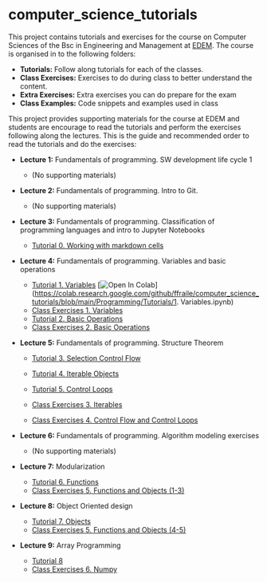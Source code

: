 # computer_science_tutorials
This project contains tutorials and exercises for the course on Computer Sciences of the Bsc in Engineering and Management at [EDEM](https://edem.es/). 
The course is organised in to the following folders: 
- **Tutorials:** Follow along tutorials for each of the classes. 
- **Class Exercises:** Exercises to do during class to better understand the content.
- **Extra Exercises:** Extra exercises you can do prepare for the exam
- **Class Examples:** Code snippets and examples used in class

This project provides supporting materials for the course at EDEM and students are encourage to read the tutorials and perform the exercises following along the lectures. This is the guide and recommended order to read the tutorials and do the exercises: 
- **Lecture 1:** Fundamentals of programming. SW development life cycle 1 
    - (No supporting materials)
- **Lecture 2:** Fundamentals of programming. Intro to Git.
    - (No supporting materials)

- **Lecture 3:** Fundamentals of programming. Classification of programming languages and intro to Jupyter Notebooks
    - [Tutorial 0. Working with markdown cells](https://github.com/ffraile/computer_science_tutorials/blob/main/Programming/Tutorials/0.%20Working%20with%20Markdown%20cells.ipynb)

- **Lecture 4:** Fundamentals of programming. Variables and basic operations
    - [Tutorial 1. Variables](https://github.com/ffraile/computer_science_tutorials/blob/main/Programming/Tutorials/1.%20Variables.ipynb) [![Open In Colab](https://colab.research.google.com/assets/colab-badge.svg)](https://colab.research.google.com/github/ffraile/computer_science_tutorials/blob/main/Programming/Tutorials/1. Variables.ipynb)
    - [Class Exercises 1. Variables](https://github.com/ffraile/computer_science_tutorials/blob/main/Programming/Class%20Exercises/1.%20Variables.ipynb)
    - [Tutorial 2. Basic Operations](https://github.com/ffraile/computer_science_tutorials/blob/main/Programming/Tutorials/2.%20Basic%20Operators.ipynb)
    - [Class Exercises 2. Basic Operations](https://github.com/ffraile/computer_science_tutorials/blob/main/Programming/Class%20Exercises/2.%20Basic%20Operators.ipynb)

- **Lecture 5:** Fundamentals of programming. Structure Theorem
    - [Tutorial 3. Selection Control Flow](https://github.com/ffraile/computer_science_tutorials/blob/main/Programming/Tutorials/3.%20Selection%20Control%20Flow.ipynb)
    - [Tutorial 4. Iterable Objects](https://github.com/ffraile/computer_science_tutorials/blob/main/Programming/Class%20Exercises/3.%20Iterables.ipynb)
    - [Tutorial 5. Control Loops](https://github.com/ffraile/computer_science_tutorials/blob/main/Programming/Tutorials/5.%20Control%20Loops.ipynb)
 
    - [Class Exercises 3. Iterables](https://github.com/ffraile/computer_science_tutorials/blob/main/Programming/Class%20Exercises/3.%20Iterables.ipynb)
    
    - [Class Exercises 4. Control Flow and Control Loops](https://github.com/ffraile/computer_science_tutorials/blob/main/Programming/Class%20Exercises/4.%20Control%20Flow%20and%20Control%20Loops.ipynb)

- **Lecture 6:** Fundamentals of programming. Algorithm modeling exercises
    - (No supporting materials)

- **Lecture 7:** Modularization
    - [Tutorial 6. Functions](https://github.com/ffraile/computer_science_tutorials/blob/main/Programming/Tutorials/6.%20Functions.ipynb)
    - [Class Exercises 5. Functions and Objects (1-3)](https://github.com/ffraile/computer_science_tutorials/blob/main/Programming/Class%20Exercises/5.%20Functions%20and%20Objects.ipynb)

- **Lecture 8:** Object Oriented design
    - [Tutorial 7. Objects](https://github.com/ffraile/computer_science_tutorials/blob/main/Programming/Tutorials/7.%20Objects.ipynb)
    - [Class Exercises 5. Functions and Objects (4-5)](https://github.com/ffraile/computer_science_tutorials/blob/main/Programming/Class%20Exercises/5.%20Functions%20and%20Objects.ipynb)

- **Lecture 9:** Array Programming
    - [Tutorial 8](https://github.com/ffraile/computer_science_tutorials/blob/main/Programming/Tutorials/8.%20Numpy%20tutorial.ipynb)
    - [Class Exercises 6. Numpy](https://github.com/ffraile/computer_science_tutorials/blob/main/Programming/Class%20Exercises/6.%20Numpy.ipynb)

